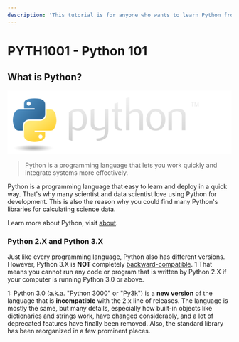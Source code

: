 ```yaml
---
description: 'This tutorial is for anyone who wants to learn Python from zero :)'
---
```


# PYTH1001 - Python 101

## What is Python?

![](.gitbook/assets/image%20%281%29.png)

> Python is a programming language that lets you work quickly and integrate systems more effectively.

Python is a programming language that easy to learn and deploy in a quick way. That's why many scientist and data scientist love using Python for development. This is also the reason why you could find many Python's libraries for calculating science data.

Learn more about Python, visit [about](https://www.python.org/about/).

### Python 2.X and Python 3.X

Just like every programming language, Python also has different versions. However, Python 3.X is **NOT** completely [backward-compatible](https://en.wikipedia.org/wiki/Backward_compatibility). 1 That means you cannot run any code or program that is written by Python 2.X if your computer is running Python 3.0 or above.

1: Python 3.0 \(a.k.a. "Python 3000" or "Py3k"\) is a **new version** of the language that is **incompatible** with the 2.x line of releases. The language is mostly the same, but many details, especially how built-in objects like dictionaries and strings work, have changed considerably, and a lot of deprecated features have finally been removed. Also, the standard library has been reorganized in a few prominent places.


